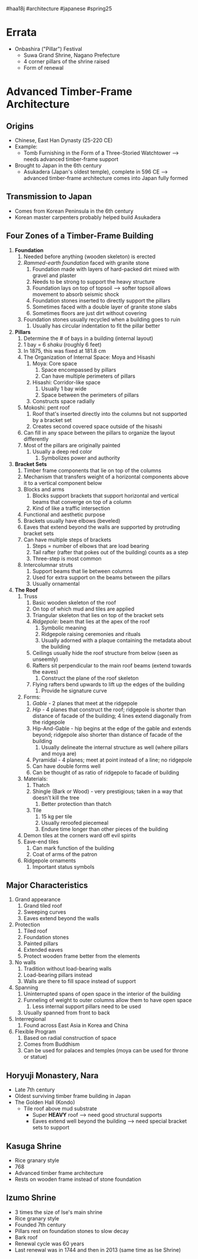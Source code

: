 #haa18j #architecture #japanese #spring25 

# Errata
* Onbashira ("Pillar") Festival
	* Suwa Grand Shrine, Nagano Prefecture
	* 4 corner pillars of the shrine raised
	* Form of renewal
# Advanced Timber-Frame Architecture

## Origins
* Chinese, East Han Dynasty (25-220 CE)
* Example:
	* Tomb Furnishing in the Form of a Three-Storied Watchtower --> needs advanced timber-frame support
* Brought to Japan in the 6th century
	* Asukadera (Japan's oldest temple), complete in 596 CE --> advanced timber-frame architecture comes into Japan fully formed
## Transmission to Japan
* Comes from Korean Peninsula in the 6th century
* Korean master carpenters probably helped build Asukadera
## Four Zones of a Timber-Frame Building
1. **Foundation**
	1. Needed before anything (wooden skeleton) is erected
	2. *Rammed-earth foundation* faced with granite stone
		1. Foundation made with layers of hard-packed dirt mixed with gravel and plaster
		2. Needs to be strong to support the heavy structure
		3. Foundation lays on top of topsoil --> softer topsoil allows movement to absorb seismic shock
		4. Foundation stones inserted to directly support the pillars
		5. Sometimes faced with a double layer of granite stone slabs
		6. Sometimes floors are just dirt without covering
	3. Foundation stones usually recycled when a building goes to ruin
		1. Usually has circular indentation to fit the pillar better
2. **Pillars**
	1. Determine the # of bays in a building (internal layout)
	2. 1 bay = 6 *shaku* (roughly 6 feet)
	3. In 1875, this was fixed at 181.8 cm
	4. The Organization of Internal Space: Moya and Hisashi
		1. Moya: Core space
			1. Space encompassed by pillars
			2. Can have multiple perimeters of pillars
		2. Hisashi: Corridor-like space
			1. Usually 1 bay wide
			2. Space between the perimeters of pillars
		3. Constructs space radially
	5. Mokoshi: pent roof
		1. Roof that's inserted directly into the columns but not supported by a bracket set
		2. Creates second covered space outside of the hisashi
	6. Can fill in any space between the pillars to organize the layout differently
	7. Most of the pillars are originally painted
		1. Usually a deep red color
			1. Symbolizes power and authority
3. **Bracket Sets**
	1. Timber frame components that lie on top of the columns
	2. Mechanism that transfers weight of a horizontal components above it to a vertical component below
	3. Blocks and arms
		1. Blocks support brackets that support horizontal and vertical beams that converge on top of a column
		2. Kind of like a traffic intersection
	4. Functional and aesthetic purpose
	5. Brackets usually have elbows (beveled)
	6. Eaves that extend beyond the walls are supported by protruding bracket sets
	7. Can have multiple steps of brackets
		1. Steps = number of elbows that are load bearing
		2. Tail rafter (rafter that pokes out of the building) counts as a step
		3. Three-step is most common
	8. Intercolumnar struts
		1. Support beams that lie between columns
		2. Used for extra support on the beams between the pillars
		3. Usually ornamental
4. **The Roof**
	1. Truss
		1. Basic wooden skeleton of the roof
		2. On top of which mud and tiles are applied
		3. Triangular skeleton that lies on top of the bracket sets
		4. *Ridgepole:* beam that lies at the apex of the roof
			1. Symbolic meaning
			2. Ridgepole raising ceremonies and rituals
			3. Usually adorned with a plaque containing the metadata about the building
		5. Ceilings usually hide the roof structure from below (seen as unseemly)
		6. Rafters sit perpendicular to the main roof beams (extend towards the eaves)
			1. Construct the plane of the roof skeleton
		7. Flying rafters bend upwards to lift up the edges of the building
			1. Provide he signature curve
	2. Forms:
		1. *Gable* - 2 planes that meet at the ridgepole
		2. *Hip* - 4 planes that construct the roof; ridgepole is shorter than distance of facade of the building; 4 lines extend diagonally from the ridgepole
		3. Hip-And-Gable - hip begins at the edge of the gable and extends beyond; ridgepole also shorter than distance of facade of the building
			1. Usually delineate the internal structure as well (where pillars and moya are)
		4. Pyramidal - 4 planes; meet at point instead of a line; no ridgepole
		5. Can have double forms well
		6. Can be thought of as ratio of ridgepole to facade of building
	3. Materials:
		1. Thatch
		2. Shingle (Bark or Wood) - very prestigious; taken in a way that doesn't kill the tree
			1. Better protection than thatch
		3. Tile
			1. 15 kg per tile
			2. Usually reroofed piecemeal
			3. Endure time longer than other pieces of the building
	4. Demon tiles at the corners ward off evil spirits
	5. Eave-end tiles
		1. Can mark function of the building
		2. Coat of arms of the patron
	6. Ridgepole ornaments
		1. Important status symbols
## Major Characteristics
1. Grand appearance
	1. Grand tiled roof
	2. Sweeping curves
	3. Eaves extend beyond the walls
2. Protection
	1. Tiled roof
	2. Foundation stones
	3. Painted pillars
	4. Extended eaves
	5. Protect wooden frame better from the elements
3. No walls
	1. Tradition without load-bearing walls
	2. Load-bearing pillars instead
	3. Walls are there to fill space instead of support
4. Spanning
	1. Uninterrupted spans of open space in the interior of the building
	2. Funneling of weight to outer columns allow them to have open space
		1. Less internal support pillars need to be used
	3. Usually spanned from front to back
5. Interregional
	1. Found across East Asia in Korea and China
6. Flexible Program
	1. Based on radial construction of space
	2. Comes from Buddhism
	3. Can be used for palaces and temples (moya can be used for throne or statue)
## Horyuji Monastery, Nara
* Late 7th century
* Oldest surviving timber frame building in Japan
* The Golden Hall (Kondo)
	* Tile roof above mud substrate
		* Super **HEAVY** roof --> need good structural supports
		* Eaves extend well beyond the building --> need special bracket sets to support
## Kasuga Shrine
* Rice granary style
* 768
* Advanced timber frame architecture
* Rests on wooden frame instead of stone foundation
## Izumo Shrine
* 3 times the size of Ise's main shrine
* Rice granary style
* Founded 7th century
* Pillars rest on foundation stones to slow decay
* Bark roof
* Renewal cycle was 60 years
* Last renewal was in 1744 and then in 2013 (same time as Ise Shrine)